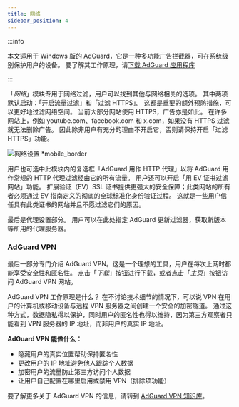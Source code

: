 ```yaml
---
title: 网络
sidebar_position: 4
---
```


:::info

本文适用于 Windows 版的 AdGuard，它是一种多功能广告拦截器，可在系统级别保护用户的设备。 要了解其工作原理，请[下载 AdGuard 应用程序](https://agrd.io/download-kb-adblock)

:::

「_网络_」模块专用于网络过滤，用户可以找到其他与网络相关的选项。 其中两项默认启动：「开启流量过滤」和「过滤 HTTPS」。 这都是重要的额外预防措施，可以更好地过滤网络空间。 当前大部分网站使用 HTTPS，广告亦是如此。 在许多网站上，例如 youtube.com、facebook.com 和 x.com，如果没有 HTTPS 过滤就无法删除广告。 因此除非用户有充分的理由不开启它，否则请保持开启「过滤 HTTPS」功能。

![网络设置 \*mobile\_border](https://cdn.adtidy.org/content/kb/ad_blocker/windows/overview/network-settings.png)

用户也可选中此模块内的复选框「AdGuard 用作 HTTP 代理」以将 AdGuard 用作常规的 HTTP 代理过滤经由它的所有流量。 用户还可以开启「用 EV 证书过滤网站」功能。 扩展验证（EV）SSL 证书提供更强大的安全保障；此类网站的所有者必须通过 EV 指南定义的彻底的全球标准化身份验证过程。 这就是一些用户信任具有此类证书的网站并且不愿过滤它们的原因。

最后是代理设置部分。 用户可以在此处指定 AdGuard 更新过滤器，获取新版本等所用的代理服务器。

### AdGuard VPN

最后一部分专门介绍 AdGuard VPN。这是一个理想的工具，用户在每次上网时都能享受安全性和匿名性。 点击「_下载_」按钮进行下载，或者点击「_主页_」按钮访问 AdGuard VPN 网站。

AdGuard VPN 工作原理是什么？ 在不讨论技术细节的情况下，可以说 VPN 在用户的计算机或移动设备与远程 VPN 服务器之间创建一个安全的加密隧道。 通过这种方式，数据隐私得以保护，同时用户的匿名性也得以维持，因为第三方观察者只能看到 VPN 服务器的 IP 地址，而非用户的真实 IP 地址。

**AdGuard VPN 能做什么：**

- 隐藏用户的真实位置帮助保持匿名性
- 更改用户的 IP 地址避免他人跟踪个人数据
- 加密用户的流量防止第三方访问个人数据
- 让用户自己配置在哪里启用或禁用 VPN（排除项功能）

要了解更多关于 AdGuard VPN 的信息，请转到 [AdGuard VPN 知识库](https://adguard-vpn.com/kb/)。
